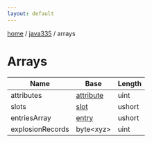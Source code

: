 ```yaml
---
layout: default
---
```


[home](/)  /  [java335](/protocol/java335)  /  arrays

# Arrays

Name | Base | Length
---|---|---
attributes | [attribute](/protocol/java335/types/attribute) | uint
slots | [slot](/protocol/java335/types/slot) | ushort
entriesArray | [entry](/protocol/java335/types/entry) | ushort
explosionRecords | byte&lt;xyz&gt; | uint
